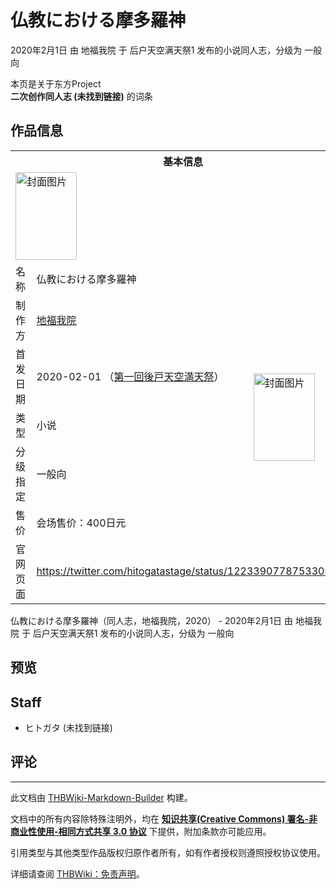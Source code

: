 # 仏教における摩多羅神

<!-- source html: G:\repos\THBWiki-Markdown-Builder\THBWikiMarkdown\Temp\main\2\20\ns0%3A%E4%BB%8F%E6%95%99%E3%81%AB%E3%81%8A%E3%81%91%E3%82%8B%E6%91%A9%E5%A4%9A%E7%BE%85%E7%A5%9E.html -->

2020年2月1日 由 地福我院 于 后户天空满天祭1 发布的小说同人志，分级为 一般向

本页是关于东方Project  
 **二次创作同人志 (未找到链接)** 的词条
## 作品信息

<table><tbody><tr><th colspan="3">基本信息</th></tr><tr><td class="cover-artwork-mobile" colspan="2"><a href="./文件-仏教における摩多羅神封面.jpg.md" class="image" title="封面图片"><img alt="封面图片" src="https://upload.thwiki.cc/thumb/a/ad/%E4%BB%8F%E6%95%99%E3%81%AB%E3%81%8A%E3%81%91%E3%82%8B%E6%91%A9%E5%A4%9A%E7%BE%85%E7%A5%9E%E5%B0%81%E9%9D%A2.jpg/98px-%E4%BB%8F%E6%95%99%E3%81%AB%E3%81%8A%E3%81%91%E3%82%8B%E6%91%A9%E5%A4%9A%E7%BE%85%E7%A5%9E%E5%B0%81%E9%9D%A2.jpg" decoding="async" loading="lazy" width="98" height="140" srcset="https://upload.thwiki.cc/thumb/a/ad/%E4%BB%8F%E6%95%99%E3%81%AB%E3%81%8A%E3%81%91%E3%82%8B%E6%91%A9%E5%A4%9A%E7%BE%85%E7%A5%9E%E5%B0%81%E9%9D%A2.jpg/147px-%E4%BB%8F%E6%95%99%E3%81%AB%E3%81%8A%E3%81%91%E3%82%8B%E6%91%A9%E5%A4%9A%E7%BE%85%E7%A5%9E%E5%B0%81%E9%9D%A2.jpg 1.5x, https://upload.thwiki.cc/thumb/a/ad/%E4%BB%8F%E6%95%99%E3%81%AB%E3%81%8A%E3%81%91%E3%82%8B%E6%91%A9%E5%A4%9A%E7%BE%85%E7%A5%9E%E5%B0%81%E9%9D%A2.jpg/196px-%E4%BB%8F%E6%95%99%E3%81%AB%E3%81%8A%E3%81%91%E3%82%8B%E6%91%A9%E5%A4%9A%E7%BE%85%E7%A5%9E%E5%B0%81%E9%9D%A2.jpg 2x" data-file-width="972" data-file-height="1384"></a></td>
</tr><tr><td class="label">名称</td><td colspan="2"> 仏教における摩多羅神 </td></tr><tr><td class="label">制作方</td><td><a href="./地福我院.md" title="地福我院">地福我院</a></td><td class="cover-artwork" rowspan="5" style="min-width:140px;"><a href="./文件-仏教における摩多羅神封面.jpg.md" class="image" title="封面图片"><img alt="封面图片" src="https://upload.thwiki.cc/thumb/a/ad/%E4%BB%8F%E6%95%99%E3%81%AB%E3%81%8A%E3%81%91%E3%82%8B%E6%91%A9%E5%A4%9A%E7%BE%85%E7%A5%9E%E5%B0%81%E9%9D%A2.jpg/98px-%E4%BB%8F%E6%95%99%E3%81%AB%E3%81%8A%E3%81%91%E3%82%8B%E6%91%A9%E5%A4%9A%E7%BE%85%E7%A5%9E%E5%B0%81%E9%9D%A2.jpg" decoding="async" loading="lazy" width="98" height="140" srcset="https://upload.thwiki.cc/thumb/a/ad/%E4%BB%8F%E6%95%99%E3%81%AB%E3%81%8A%E3%81%91%E3%82%8B%E6%91%A9%E5%A4%9A%E7%BE%85%E7%A5%9E%E5%B0%81%E9%9D%A2.jpg/147px-%E4%BB%8F%E6%95%99%E3%81%AB%E3%81%8A%E3%81%91%E3%82%8B%E6%91%A9%E5%A4%9A%E7%BE%85%E7%A5%9E%E5%B0%81%E9%9D%A2.jpg 1.5x, https://upload.thwiki.cc/thumb/a/ad/%E4%BB%8F%E6%95%99%E3%81%AB%E3%81%8A%E3%81%91%E3%82%8B%E6%91%A9%E5%A4%9A%E7%BE%85%E7%A5%9E%E5%B0%81%E9%9D%A2.jpg/196px-%E4%BB%8F%E6%95%99%E3%81%AB%E3%81%8A%E3%81%91%E3%82%8B%E6%91%A9%E5%A4%9A%E7%BE%85%E7%A5%9E%E5%B0%81%E9%9D%A2.jpg 2x" data-file-width="972" data-file-height="1384"></a></td>
</tr><tr><td class="label">首发日期</td><td>2020-02-01&#160;（<a href="/展会作品列表?e=%E5%90%8E%E6%88%B7%E5%A4%A9%E7%A9%BA%E6%BB%A1%E5%A4%A9%E7%A5%AD%231">第一回後戸天空満天祭</a>）</td></tr><tr><td class="label">类型</td><td>小说</td></tr><tr><td class="label">分级指定</td><td>一般向</td></tr><tr><td class="label">售价</td><td>会场售价：400日元</td></tr>
<tr><td class="label">官网页面</td><td colspan="2"><a rel="nofollow" class="external free" href="https://twitter.com/hitogatastage/status/1223390778753306624">https://twitter.com/hitogatastage/status/1223390778753306624</a></td></tr></tbody></table>

仏教における摩多羅神（同人志，地福我院，2020） - 2020年2月1日 由 地福我院 于 后户天空满天祭1 发布的小说同人志，分级为 一般向
## 预览
## Staff
- ヒトガタ (未找到链接)

## 评论




---

此文档由 [THBWiki-Markdown-Builder](https://github.com/Delsin-Yu/THBWiki-Markdown-Builder) 构建。

文档中的所有内容除特殊注明外，均在 [**知识共享(Creative Commons) 署名-非商业性使用-相同方式共享 3.0 协议**](https://creativecommons.org/licenses/by-sa/3.0/deed.zh-hans) 下提供，附加条款亦可能应用。

引用类型与其他类型作品版权归原作者所有，如有作者授权则遵照授权协议使用。

详细请查阅 [THBWiki：免责声明](https://thbwiki.cc/THBWiki:%E5%85%8D%E8%B4%A3%E5%A3%B0%E6%98%8E)。

